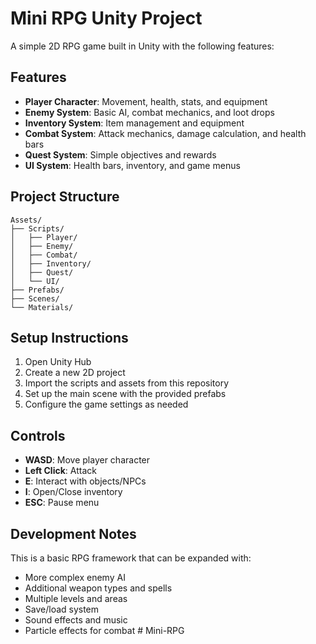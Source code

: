 # Mini RPG Unity Project

A simple 2D RPG game built in Unity with the following features:

## Features
- **Player Character**: Movement, health, stats, and equipment
- **Enemy System**: Basic AI, combat mechanics, and loot drops
- **Inventory System**: Item management and equipment
- **Combat System**: Attack mechanics, damage calculation, and health bars
- **Quest System**: Simple objectives and rewards
- **UI System**: Health bars, inventory, and game menus

## Project Structure
```
Assets/
├── Scripts/
│   ├── Player/
│   ├── Enemy/
│   ├── Combat/
│   ├── Inventory/
│   ├── Quest/
│   └── UI/
├── Prefabs/
├── Scenes/
└── Materials/
```

## Setup Instructions
1. Open Unity Hub
2. Create a new 2D project
3. Import the scripts and assets from this repository
4. Set up the main scene with the provided prefabs
5. Configure the game settings as needed

## Controls
- **WASD**: Move player character
- **Left Click**: Attack
- **E**: Interact with objects/NPCs
- **I**: Open/Close inventory
- **ESC**: Pause menu

## Development Notes
This is a basic RPG framework that can be expanded with:
- More complex enemy AI
- Additional weapon types and spells
- Multiple levels and areas
- Save/load system
- Sound effects and music
- Particle effects for combat
#   M i n i - R P G  
 